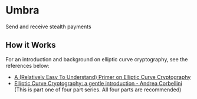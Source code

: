 # Umbra

Send and receive stealth payments

## How it Works

For an introduction and background on elliptic curve cryptography, see the references below:

- [A (Relatively Easy To Understand) Primer on Elliptic Curve Cryptography](https://blog.cloudflare.com/a-relatively-easy-to-understand-primer-on-elliptic-curve-cryptography/)
- [Elliptic Curve Cryptography: a gentle introduction - Andrea Corbellini](https://andrea.corbellini.name/2015/05/17/elliptic-curve-cryptography-a-gentle-introduction/) (This is part one of four part series. All four parts are recommended)
